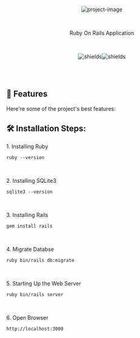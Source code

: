 <p align="center"><img src="https://upload.wikimedia.org/wikipedia/commons/thumb/6/62/Ruby_On_Rails_Logo.svg/128px-Ruby_On_Rails_Logo.svg.png" alt="project-image"></p><br />

<p id="description" align="center">Ruby On Rails Application</p><br />

<p align="center"><img src="https://img.shields.io/github/contributors/itallorian/sample-applications?color=dark-green" alt="shields"><img src="https://img.shields.io/github/forks/itallorian/sample-applications?style=social" alt="shields"></p><br /><br />

<h2>🧐 Features</h2>

Here're some of the project's best features:

<h2>🛠️ Installation Steps:</h2>

<p>1. Installing Ruby</p>

```
ruby --version
```

<br /><p>2. Installing SQLite3</p>

```
sqlite3 --version
```

<br /><p>3. Installing Rails</p>

```
gem install rails
```

<br /><p>4. Migrate Databse</p>
```
ruby bin/rails db:migrate
```

<br /><p>5. Starting Up the Web Server</p>

```
ruby bin/rails server
```

<br /><p>6. Open Browser</p>

```
http://localhost:3000
```